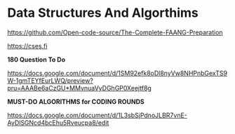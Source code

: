 # Data Structures And Algorthims

https://github.com/Open-code-source/The-Complete-FAANG-Preparation

https://cses.fi

**180 Question To Do**

https://docs.google.com/document/d/1SM92efk8oDl8nyVw8NHPnbGexTS9W-1gmTEYfEurLWQ/preview?pru=AAABe6aCzGU*MMvnuaVyDGhGP0Xeejtf8g

**MUST-DO ALGORITHMS for CODING ROUNDS**

https://docs.google.com/document/d/1L3sbSjPdnoJLBR7vnE-AyDlSGNcd4bcEhu5Rveucpa8/edit

